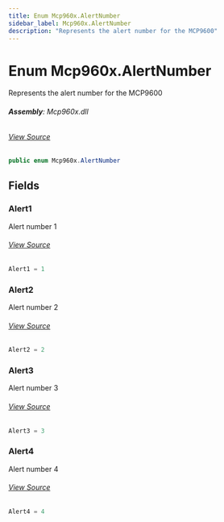 ```yaml
---
title: Enum Mcp960x.AlertNumber
sidebar_label: Mcp960x.AlertNumber
description: "Represents the alert number for the MCP9600"
---
```

# Enum Mcp960x.AlertNumber
Represents the alert number for the MCP9600

###### **Assembly**: Mcp960x.dll
###### [View Source](https://github.com/WildernessLabs/Meadow.Foundation.git/blob/develop/Source/Meadow.Foundation.Peripherals/Sensors.Temperature.Mcp960x/Driver/Mcp960x.Enums.cs#L152)
```csharp title="Declaration"
public enum Mcp960x.AlertNumber
```
## Fields
### Alert1
Alert number 1
###### [View Source](https://github.com/WildernessLabs/Meadow.Foundation.git/blob/develop/Source/Meadow.Foundation.Peripherals/Sensors.Temperature.Mcp960x/Driver/Mcp960x.Enums.cs#L157)
```csharp title="Declaration"
Alert1 = 1
```
### Alert2
Alert number 2
###### [View Source](https://github.com/WildernessLabs/Meadow.Foundation.git/blob/develop/Source/Meadow.Foundation.Peripherals/Sensors.Temperature.Mcp960x/Driver/Mcp960x.Enums.cs#L161)
```csharp title="Declaration"
Alert2 = 2
```
### Alert3
Alert number 3
###### [View Source](https://github.com/WildernessLabs/Meadow.Foundation.git/blob/develop/Source/Meadow.Foundation.Peripherals/Sensors.Temperature.Mcp960x/Driver/Mcp960x.Enums.cs#L165)
```csharp title="Declaration"
Alert3 = 3
```
### Alert4
Alert number 4
###### [View Source](https://github.com/WildernessLabs/Meadow.Foundation.git/blob/develop/Source/Meadow.Foundation.Peripherals/Sensors.Temperature.Mcp960x/Driver/Mcp960x.Enums.cs#L169)
```csharp title="Declaration"
Alert4 = 4
```

